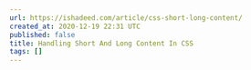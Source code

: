 ```yaml
---
url: https://ishadeed.com/article/css-short-long-content/
created_at: 2020-12-19 22:31 UTC
published: false
title: Handling Short And Long Content In CSS
tags: []
---
```



